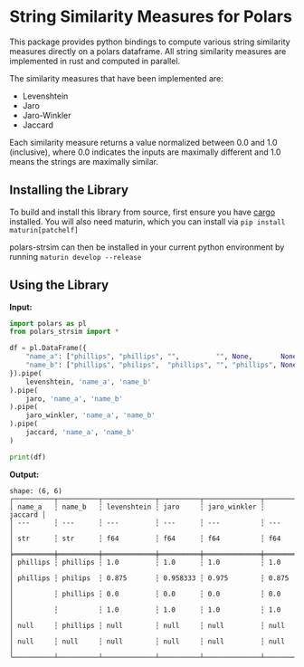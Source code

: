# String Similarity Measures for Polars

This package provides python bindings to compute various string similarity measures directly on a polars dataframe. All string similarity measures are implemented in rust and computed in parallel.

The similarity measures that have been implemented are:

- Levenshtein
- Jaro
- Jaro-Winkler
- Jaccard

Each similarity measure returns a value normalized between 0.0 and 1.0 (inclusive), where 0.0 indicates the inputs are maximally different and 1.0 means the strings are maximally similar.

## Installing the Library

To build and install this library from source, first ensure you have [cargo](https://doc.rust-lang.org/cargo/getting-started/installation.html) installed. You will also need maturin, which you can install via `pip install maturin[patchelf]`

polars-strsim can then be installed in your current python environment by running `maturin develop --release`

## Using the Library

**Input:**

```python
import polars as pl
from polars_strsim import *

df = pl.DataFrame({
    "name_a": ["phillips", "phillips", "",         "", None,       None],
    "name_b": ["phillips", "philips",  "phillips", "", "phillips", None]
}).pipe(
    levenshtein, 'name_a', 'name_b'
).pipe(
    jaro, 'name_a', 'name_b'
).pipe(
    jaro_winkler, 'name_a', 'name_b'
).pipe(
    jaccard, 'name_a', 'name_b'
)

print(df)
```
**Output:**
```
shape: (6, 6)
┌──────────┬──────────┬─────────────┬──────────┬──────────────┬─────────┐
│ name_a   ┆ name_b   ┆ levenshtein ┆ jaro     ┆ jaro_winkler ┆ jaccard │
│ ---      ┆ ---      ┆ ---         ┆ ---      ┆ ---          ┆ ---     │
│ str      ┆ str      ┆ f64         ┆ f64      ┆ f64          ┆ f64     │
╞══════════╪══════════╪═════════════╪══════════╪══════════════╪═════════╡
│ phillips ┆ phillips ┆ 1.0         ┆ 1.0      ┆ 1.0          ┆ 1.0     │
│ phillips ┆ philips  ┆ 0.875       ┆ 0.958333 ┆ 0.975        ┆ 0.875   │
│          ┆ phillips ┆ 0.0         ┆ 0.0      ┆ 0.0          ┆ 0.0     │
│          ┆          ┆ 1.0         ┆ 1.0      ┆ 1.0          ┆ 1.0     │
│ null     ┆ phillips ┆ null        ┆ null     ┆ null         ┆ null    │
│ null     ┆ null     ┆ null        ┆ null     ┆ null         ┆ null    │
└──────────┴──────────┴─────────────┴──────────┴──────────────┴─────────┘
```
